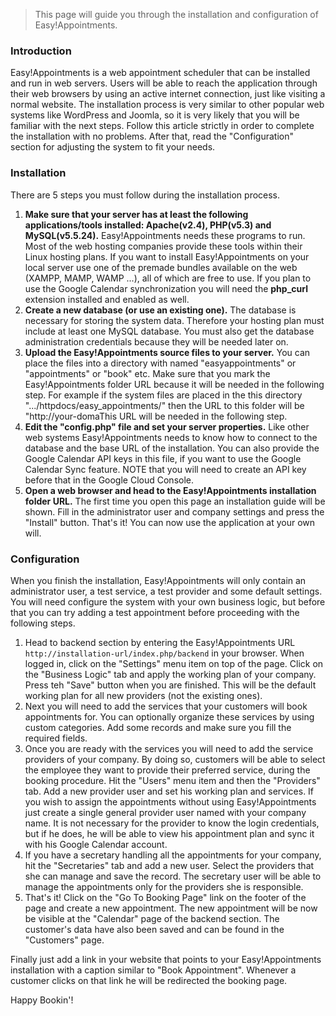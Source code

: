 > This page will guide you through the installation and configuration of Easy!Appointments.

### Introduction
Easy!Appointments is a web appointment scheduler that can be installed and run in web servers. Users will be able to reach the application through their web browsers by using an active internet connection, just like visiting a normal website. The installation process is very similar to other popular web systems like WordPress and Joomla, so it is very likely that you will be familiar with the next steps. Follow this article strictly in order to complete the installation with no problems. After that, read the "Configuration" section for adjusting the system to fit your needs.

### Installation
There are 5 steps you must follow during the installation process.

  1. **Make sure that your server has at least the following applications/tools installed: Apache(v2.4), PHP(v5.3) and MySQL(v5.5.24).** Easy!Appointments needs these programs to run. Most of the web hosting companies provide these tools within their Linux hosting plans. If you want to install Easy!Appointments on your local server use one of the premade bundles available on the web (XAMPP, MAMP, WAMP ...), all of which are free to use. If you plan to use the Google Calendar synchronization you will need the **php_curl** extension installed and enabled as well. 
  2. **Create a new database (or use an existing one).** The database is necessary for storing the system data. Therefore your hosting plan must include at least one MySQL database. You must also get the database administration credentials because they will be needed later on.
  3. **Upload the Easy!Appointments source files to your server.** You can place the files into a directory with named "easyappointments" or "appointments" or "book" etc. Make sure that you mark the Easy!Appointments folder URL because it will be needed in the following step. For example if the system files are placed in the this directory ".../httpdocs/easy_appointments/" then the URL to this folder will be "http://your-domaThis URL will be needed in the following step.
  4. **Edit the "config.php" file and set your server properties.** Like other web systems Easy!Appointments needs to know how to connect to the database and the base URL of the installation. You can also provide the Google Calendar API keys in this file, if you want to use the Google Calendar Sync feature. NOTE that you will need to create an API key before that in the Google Cloud Console.
  5. **Open a web browser and head to the Easy!Appointments installation folder URL.** The first time you open this page an installation guide will be shown. Fill in the administrator user and company settings and press the "Install" button. That's it! You can now use the application at your own will.


### Configuration
When you finish the installation, Easy!Appointments will only contain an administrator user, a test service, a test provider and some default settings. You will need configure the system with your own business logic, but before that you can try adding a test appointment before proceeding with the following steps.

  1. Head to backend section by entering the Easy!Appointments URL `http://installation-url/index.php/backend` in your browser. When logged in, click on the "Settings" menu item on top of the page. Click on the "Business Logic" tab and apply the working plan of your company. Press teh "Save" button when you are finished. This will be the default working plan for all new providers (not the existing ones).
  2. Next you will need to add the services that your customers will book appointments for. You can optionally organize these services by using custom categories. Add some records and make sure you fill the required fields.
  3. Once you are ready with the services you will need to add the service providers of your company. By doing so, customers will be able to select the employee they want to provide their preferred service, during the booking procedure. Hit the "Users" menu item and then the "Providers" tab. Add a new provider user and set his working plan and services. If you wish to assign the appointments without using Easy!Appointments just create a single general provider user named with your company name. It is not necessary for the provider to know the login credentials, but if he does, he will be able to view his appointment plan and sync it with his Google Calendar account.
  4. If you have a secretary handling all the appointments for your company, hit the "Secretaries" tab and add a new user. Select the providers that she can manage and save the record. The secretary user will be able to manage the appointments only for the providers she is responsible.
  5. That's it! Click on the "Go To Booking Page" link on the footer of the page and create a new appointment. The new appointment will be now be visible at the "Calendar" page of the backend section. The customer's data have also been saved and can be found in the "Customers" page. 

Finally just add a link in your website that points to your Easy!Appointments installation with a caption similar to "Book Appointment". Whenever a customer clicks on that link he will be redirected the booking page.

Happy Bookin'!
